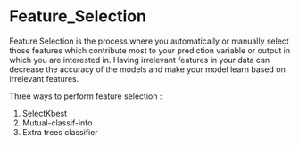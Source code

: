 # Feature_Selection

Feature Selection is the process where you automatically or manually select those features which contribute most to your prediction variable or output in which you are interested in. Having irrelevant features in your data can decrease the accuracy of the models and make your model learn based on irrelevant features.

Three ways to perform feature selection :
 1. SelectKbest
 2. Mutual-classif-info
 3. Extra trees classifier
